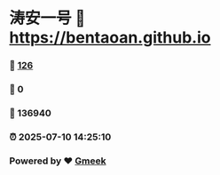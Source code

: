 # 涛安一号 :link: https://bentaoan.github.io 
### :page_facing_up: [126](https://bentaoan.github.io/tag.html) 
### :speech_balloon: 0 
### :hibiscus: 136940 
### :alarm_clock: 2025-07-10 14:25:10 
### Powered by :heart: [Gmeek](https://github.com/Meekdai/Gmeek)
